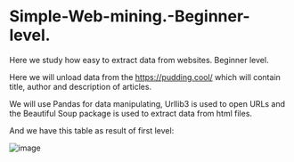 # Simple-Web-mining.-Beginner-level.
Here we study how easy to extract data from websites. Beginner level.

Here we will unload data from the https://pudding.cool/ which will contain title, author and description of articles.

We will use Pandas for data manipulating, Urllib3 is used to open URLs and the Beautiful Soup package is used to extract data from html files.

 And we have this table as result of first level:

![image](https://user-images.githubusercontent.com/28656085/109817387-8e2a0d00-7c3a-11eb-9de1-bfa6f43321cd.png)

